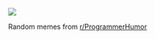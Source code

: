 ![](https://preview.redd.it/jujy5fka9b1f1.png?width=640&crop=smart&auto=webp&s=732b495587529d47255958ad719d64e15c326003)

 Random memes from [r/ProgrammerHumor](https://www.reddit.com/r/ProgrammerHumor/)
